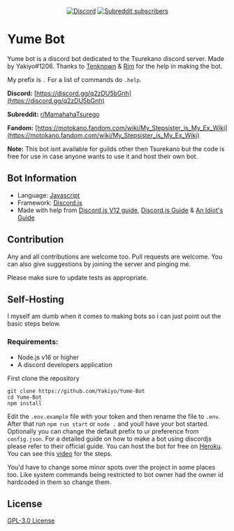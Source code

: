 <div align="center"><a href="https://discord.gg/q2zDU5bGnh"><img alt="Discord" src="https://img.shields.io/discord/844103224528076801?color=blue&label=Tsurekano%20Discord&logo=discord&logoColor=white&style=plastic"></a> <a href="https://www.reddit.com/r/MamahahaTsurego/"><img alt="Subreddit subscribers" src="https://img.shields.io/reddit/subreddit-subscribers/MamahahaTsurego?color=orange&label=r%2FMamahahaTsurego&logo=reddit&logoColor=orange&style=plastic"></a></div>

# Yume Bot

Yume bot is a discord bot dedicated to the Tsurekano discord server. Made by Yakiyo#1206. Thanks to [Tenknown](https://github.com/Tenknown) & [Rim](https://github.com/R-Rim) for the help in making the bot.

My prefix is ```.``` For a list of commands do ```.help```.

**Discord:** [https://discord.gg/q2zDU5bGnh](https://discord.gg/q2zDU5bGnh) 

**Subreddit:** [r/MamahahaTsurego](https://www.reddit.com/r/MamahahaTsurego/)

**Fandom:** [https://motokano.fandom.com/wiki/My_Stepsister_is_My_Ex_Wiki](https://motokano.fandom.com/wiki/My_Stepsister_is_My_Ex_Wiki)

**Note:** This bot isnt available for guilds other then Tsurekano but the code is free for use in case anyone wants to use it and host their own bot. 

## Bot Information

+ Language: [Javascript](https://www.javascript.com/) 
+ Framework: [Discord.js](https://discord.js.org/)
+ Made with help from [Discord.js V12 guide](https://v12.discordjs.guide/), [Discord.js Guide]() & [An Idiot's Guide](https://anidiots.guide/)


## Contribution
Any and all contributions are welcome too. Pull requests are welcome. 
You can also give suggestions by joining the server and pinging me.

Please make sure to update tests as appropriate.


## Self-Hosting
I myself am dumb when it comes to making bots so i can just point out the basic steps below.
### Requirements:
+ Node.js v16 or higher
+ A discord developers application 

First clone the repository 
```
git clone https://github.com/Yakiyo/Yume-Bot
cd Yume-Bot
npm install
```
Edit the `.env.example` file with your token and then rename the file to `.env`. After that run `npm run start` or `node .` and youll have your bot started. 
Optionally you can change the default prefix to ur preference from `config.json`. For a detailed guide on how to make a bot using discordjs please refer to their official guide. You can host the bot for free on [Heroku](https://www.heroku.com/). You can see this [video](https://youtu.be/OFearuMjI4s) for the steps.

You'd have to change some minor spots over the project in some places too. Like system commands being restricted to bot owner had the owner id hardcoded in them so change them.
## License
[GPL-3.0 License](https://fsf.org/)
